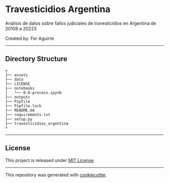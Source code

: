# Travesticidios Argentina
Análisis de datos sobre fallos judiciales de travesticidios en Argentina de 20108 a 20223

Created by: Fer Aguirre

---
## Directory Structure
```
┬
├── assets
├── data
├── LICENSE
├── notebooks
│   └── 0.0-process.ipynb
├── outputs
├── Pipfile
├── Pipfile.lock
├── README.md
├── requirements.txt
├── setup.py
├── travesticidios_argentina
┴

```
---

## License

This project is released under [MIT License](/LICENSE).

---

This repository was generated with [cookiecutter](https://github.com/cookiecutter/cookiecutter).